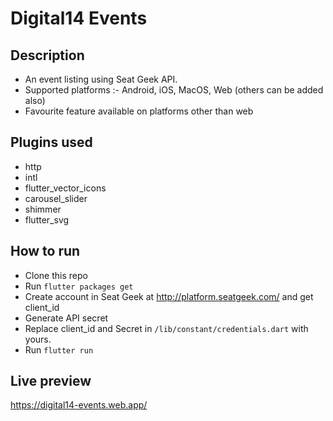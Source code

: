 # Digital14 Events

## Description
* An event listing using Seat Geek API.
* Supported platforms :- Android, iOS, MacOS, Web (others can be added also)
* Favourite feature available on platforms other than web

## Plugins used
* http
* intl
* flutter_vector_icons
* carousel_slider
* shimmer
* flutter_svg

## How to run
* Clone this repo
* Run `flutter packages get`
* Create account in Seat Geek at http://platform.seatgeek.com/ and get client_id
* Generate API secret
* Replace client_id and Secret in `/lib/constant/credentials.dart` with yours.
* Run `flutter run`

## Live preview

https://digital14-events.web.app/